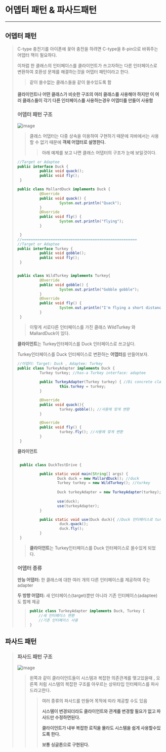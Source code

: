 # 어뎁터 패턴 & 파사드패턴

---

## 어뎁터 패턴

> C-type 충전기를 아이폰에 꽃아 충전을 하려면 C-type을  8-pin으로 바꿔주는 어뎁터 잭이 필요하다.
>
> 이처럼 한 클래스의 인터페이스를 클라이언트가 쓰고자하는 다른 인터페이스로 변환하여 호환성 문제를 해결하는것을 어뎁터 패턴이라고 한다.
>
> > 같이 쓸수없는 클래스들을 같이 쓸수있도록 함
>
> 
>
> #### 클라이언트나 어떤 클래스가 **비슷한 구조의 여러 클래스를 사용**해야 하지만 이 여러 클래스들이 **각기 다른 인터페이스를 사용하는경우** 어뎁터를 만들어 사용함 
>
> 
>
> ### 어뎁터 패턴 구조
>
> ![image](https://user-images.githubusercontent.com/68331041/139846784-6b63ad84-6e9e-47fc-8c4c-45054c0d3c51.png)
>
> > 클래스 어댑터는 다중 상속을 이용하여 구현하기 때문에 자바에서는 사용할 수 없기 때문에 **객체 어댑터로 설명한다.**
> >
> > > 아래 예제를 보고 나면 클래스 어댑터의 구조가 눈에 보일것이다.
>
> 
>
> ~~~java
> //Target or Adaptee
> public interface Duck {
>           public void quack();
>           public void fly();
>  }
> 
> public class MallardDuck implements Duck {
>           @Override
>           public void quack() {
>                    System.out.println("Quack");
>           }
>           @Override
>           public void fly() {
>                    System.out.println("flying");
>           }
> 
>  }
> //====================================================
> //Target or Adaptee
> public interface Turkey {
>           public void gobble();
>           public void fly();
>  }
> 
> 
> public class WildTurkey implements Turkey{
>           @Override
>           public void gobble() {
>                    System.out.println("Gobble gobble");
>           }  
>           @Override
>           public void fly() {
>                    System.out.println("I'm flying a short distance");
>           }
>  }
> ~~~
>
> > 이렇게 서로다른 인터페이스를 가진 클래스 WildTurkey 와 MallardDuck이 있다.
>
> 
>
> **클라이언트**는 Turkey인터페이스를 Duck 인터페이스로 쓰고싶다.
>
> Turkey인터페이스를 Duck 인터페이스로 변환하는 **어뎁터**를 만들어보자.
>
> 
>
> ~~~java
> //어뎁터: Target: Duck , Adaptee: Turkey
> public class TurkeyAdapter implements Duck {
>           Turkey turkey; //has-a Turkey interface: adaptee
>      
>           public TurkeyAdapter(Turkey turkey) { //Di concrete class
>                    this.turkey = turkey;
>           }
> 
>           @Override
>           public void quack(){ 
>                    turkey.gobble(); //사용에 맞게 변환
>           }
> 
>           @Override
>           public void fly() {
>                    turkey.fly(); //사용에 맞게 변환
>           }
>  }
> ~~~
>
> 
>
> **클라이언트**
>
> ~~~java
> 
>  public class DuckTestDrive {
> 
>           public static void main(String[] args) {
>                   Duck duck = new MallardDuck(); //duck
>                   Turkey turkey = new WildTurkey(); //turkey
>               
>                   Duck turkeyAdapter = new TurkeyAdapter(turkey); //turkey->duck
>                       
>                   use(duck);
>                   use(turkeyAdapter);
>           }
> 
>           public static void use(Duck duck){ //Duck 인터페이스로 turkey 객체를 사용할수있다.
>                    duck.quack();
>                    duck.fly();
>           }
>  }
> ~~~
>
> > **클라이언트**는 Turkey인터페이스를 Duck 인터페이스로 쓸수있게 되었다.
>
>  
>
> ### 어뎁터 종류
>
> **만능 어댑터:** 한 클래스에 대한 여러 개의 다른 인터페이스를 제공하여 주는 adapter
>
> **두 방향 어댑터:** 새 인터페이스(target)뿐만 아니라 기존 인터페이스(adaptee)도 함께 제공
>
> > ~~~java
> > public class TurkeyAdapter implements Duck, Turkey {
> > 	//새 인터페이스 변환
> >     //기존 인터페이스 사용
> > }
> > ~~~
>
> 
>
> 
>
> 

## 파사드 패턴

> ### 파사드 패턴 구조
>
> ![image](https://user-images.githubusercontent.com/68331041/139852023-e88c8a62-1031-4885-ab0a-8d7428eb058e.png)
>
> > 왼쪽과 같이 클라이언트들이 시스템과 복잡한 의존관계를 맺고있을때 , 오른쪽 처럼 시스템의 복잡한 구조를 아우르는 상위타입 인터페이스를 파사드라고한다.
> >
> > > 여러 종류의 파사드를 만들어 목적에 따라 제공할 수도 있음
> > >
> > > **시스템이 변경되더라도 클라이언트와 관계를 변경할 필요가 없고 파사드만 수정하면된다.**
> > >
> > > **클라이언트가 내부 복잡한 로직을 몰라도 시스템을  쉽게 사용할수있도록 한다.**
> > >
> > > **보통 싱글톤으로 구현된다.**
>
> 